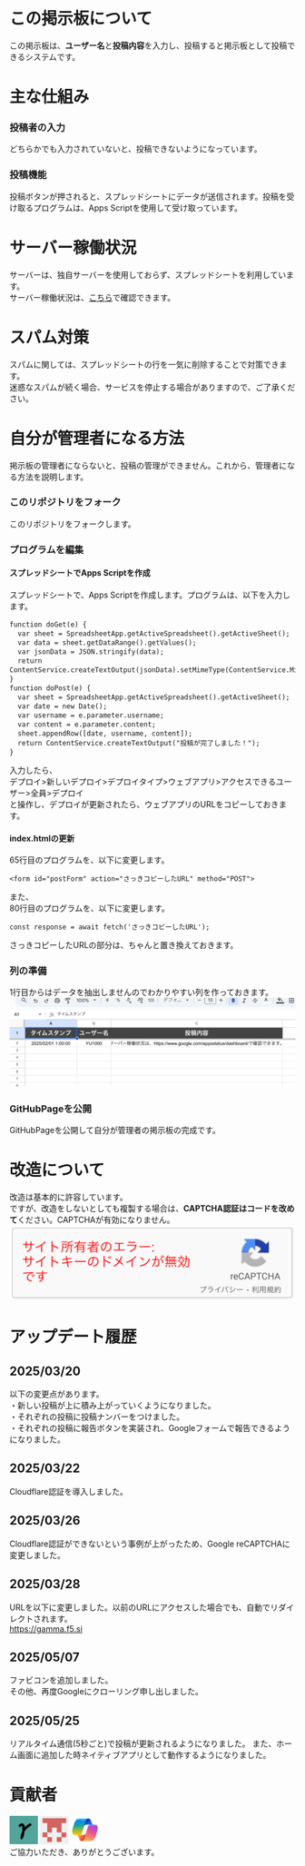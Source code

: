 # この掲示板について
この掲示板は、**ユーザー名**と**投稿内容**を入力し、投稿すると掲示板として投稿できるシステムです。
# 主な仕組み
### 投稿者の入力
どちらかでも入力されていないと、投稿できないようになっています。
### 投稿機能
投稿ボタンが押されると、スプレッドシートにデータが送信されます。投稿を受け取るプログラムは、Apps Scriptを使用して受け取っています。
# サーバー稼働状況
サーバーは、独自サーバーを使用しておらず、スプレッドシートを利用しています。  
サーバー稼働状況は、[こちら](https://www.google.com/appsstatus/dashboard/#:~:text=Apps%20スクリプト)で確認できます。
# スパム対策
スパムに関しては、スプレッドシートの行を一気に削除することで対策できます。  
迷惑なスパムが続く場合、サービスを停止する場合がありますので、ご了承ください。
# 自分が管理者になる方法
掲示板の管理者にならないと、投稿の管理ができません。これから、管理者になる方法を説明します。
### このリポジトリをフォーク
このリポジトリをフォークします。
### プログラムを編集
#### スプレッドシートでApps Scriptを作成
スプレッドシートで、Apps Scriptを作成します。プログラムは、以下を入力します。
```
function doGet(e) {
  var sheet = SpreadsheetApp.getActiveSpreadsheet().getActiveSheet();
  var data = sheet.getDataRange().getValues();
  var jsonData = JSON.stringify(data);
  return ContentService.createTextOutput(jsonData).setMimeType(ContentService.MimeType.JSON);
}
function doPost(e) {
  var sheet = SpreadsheetApp.getActiveSpreadsheet().getActiveSheet();
  var date = new Date();
  var username = e.parameter.username;
  var content = e.parameter.content;
  sheet.appendRow([date, username, content]);
  return ContentService.createTextOutput("投稿が完了しました！");
}
```
入力したら、  
デプロイ>新しいデプロイ>デプロイタイプ>ウェブアプリ>アクセスできるユーザー>全員>デプロイ  
と操作し、デプロイが更新されたら、ウェブアプリのURLをコピーしておきます。
#### index.htmlの更新
65行目のプログラムを、以下に変更します。
```
<form id="postForm" action="さっきコピーしたURL" method="POST">
```
また、  
80行目のプログラムを、以下に変更します。
```
const response = await fetch('さっきコピーしたURL');
```
さっきコピーしたURLの部分は、ちゃんと置き換えておきます。
### 列の準備
1行目からはデータを抽出しませんのでわかりやすい列を作っておきます。
![列の見本](イメージ図)
### GitHubPageを公開
GitHubPageを公開して自分が管理者の掲示板の完成です。
# 改造について
改造は基本的に許容しています。  
ですが、改造をしないとしても複製する場合は、**CAPTCHA認証はコードを改めて**ください。CAPTCHAが有効になりません。
![列の見本](無効)
# アップデート履歴
## 2025/03/20
以下の変更点があります。  
・新しい投稿が上に積み上がっていくようになりました。  
・それぞれの投稿に投稿ナンバーをつけました。  
・それぞれの投稿に報告ボタンを実装され、Googleフォームで報告できるようになりました。
## 2025/03/22
Cloudflare認証を導入しました。
## 2025/03/26
Cloudflare認証ができないという事例が上がったため、Google reCAPTCHAに変更しました。
## 2025/03/28
URLを以下に変更しました。以前のURLにアクセスした場合でも、自動でリダイレクトされます。  
https://gamma.f5.si
## 2025/05/07
ファビコンを追加しました。  
その他、再度Googleにクローリング申し出しました。
## 2025/05/25
リアルタイム通信(5秒ごと)で投稿が更新されるようになりました。
また、ホーム画面に追加した時ネイティブアプリとして動作するようになりました。
# 貢献者
<img src="YU-TechnicalDepartment" width="50"> <img src="sadaramagura" width="50"> <img src="Copilot" width="50">  
ご協力いただき、ありがとうございます。
